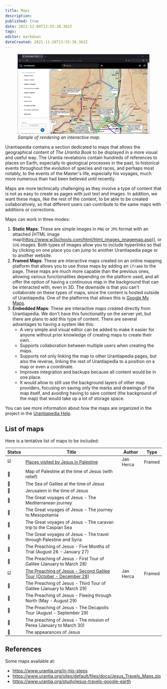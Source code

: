 ```yaml
---
title: Maps
description:
published: true
date: 2021-12-08T13:55:38.362Z
tags:
editor: markdown
dateCreated: 2021-11-28T13:55:38.362Z
---
```


<figure id="Sample_fig_3" class="image urantiapedia">
<img src="/image/help/sample_page_map.jpg">
<figcaption><em> Sample of rendering an interactive map.</em></figcaption>
</figure>

Urantiapedia contains a section dedicated to maps that allows the geographical content of _The Urantia Book_ to be displayed in a more visual and useful way. The Urantia revelations contain hundreds of references to places on Earth, especially to geological processes in the past, to historical events throughout the evolution of species and races, and perhaps most notably, to the events of the Master's life, especially his voyages, much more numerous than had been believed until recently.

Maps are more technically challenging as they involve a type of content that is not as easy to create as pages with just text and images. In addition, we want these maps, like the rest of the content, to be able to be created collaboratively, so that different users can contribute to the same maps with additions or corrections.

Maps can work in three modes:

1. **Static Maps**: These are simple images in `PNG` or `JPG` format with an attached [HTML image map(https://www.w3schools.com/html/html_images_imagemap.asp)], or `SVG` images. Both types of images allow you to include hyperlinks so that by clicking on one place you can jump to another Urantiapedia page or to another website.
2. **Framed Maps**: These are interactive maps created on an online mapping platform that allows you to use those maps by adding an `iframe` to the page. These maps are much more capable than the previous ones, allowing various functionalities depending on the platform used, and all offer the option of having a continuous map in the background that can be interacted with, even in 3D. The downside is that you can't collaborate on these types of maps, since the content is hosted outside of Urantiapedia. One of the platforms that allows this is [Google My Maps](https://www.google.com/intl/en_US/maps/about/mymaps/).
3. **Embedded Maps**: These are interactive maps created directly from Urantiapedia. We don't have this functionality on the server yet, but there are plans to add this type of content. There are several advantages to having a system like this:
   - A very simple and visual editor can be added to make it easier for anyone without prior knowledge of creating maps to create their own.
   - Supports collaboration between multiple users when creating the maps.
   - Supports not only linking the map to other Urantiapedia pages, but also the reverse, linking the rest of Urantiapedia to a position on a map or even a coordinate.
   - Improves integration and backups because all content would be in one place.
   - It would allow to still use the background layers of other map providers, focusing on saving only the marks and drawings of the map itself, and avoiding having to save content (the background of the map) that would take up a lot of storage space.

You can see more information about how the maps are organized in the project in the [Urantiapedia Help](/en/help/content).

## List of maps

Here is a tentative list of maps to be included:

| Status                  | Title                                                                                                                      | Author    | Type   |
| ----------------------- | -------------------------------------------------------------------------------------------------------------------------- | --------- | ------ |
| :ballot_box_with_check: | [Places visited by Jesus in Palestine](/en/map/Places_visited_by_Jesus_in_Palestine)                                       | Jan Herca | Framed |
| :white_square_button:   | Map of Palestine at the time of Jesus (with relief)                                                                        |           |        |
| :white_square_button:   | The Sea of Galilee at the time of Jesus                                                                                    |           |        |
| :white_square_button:   | Jerusalem in the time of Jesus                                                                                             |           |        |
| :white_square_button:   | The Great voyages of Jesus - The Mediterranean journey                                                                     |           |        |
| :white_square_button:   | The Great voyages of Jesus - The journey to Mesopotamia                                                                    |           |        |
| :white_square_button:   | The Great voyages of Jesus - The caravan trip to the Caspian Sea                                                           |           |        |
| :white_square_button:   | The Great voyages of Jesus - The travel through Palestine and Syria                                                        |           |        |
| :white_square_button:   | The Preaching of Jesus - Five Months of Trial (August 26 - January 27)                                                     |           |        |
| :white_square_button:   | The Preaching of Jesus - First Tour of Galilee (January to March 28)                                                       |           |        |
| :ballot_box_with_check: | [The Preaching of Jesus - Second Galilee Tour (October - December 28)](/en/map/The_Preaching_of_Jesus_Second_Galilee_Tour) | Jan Herca | Framed |
| :white_square_button:   | The Preaching of Jesus - Third Tour of Galilee (January to March 29)                                                       |           |        |
| :white_square_button:   | The Preaching of Jesus - Fleeing through North (May - August 29)                                                           |           |        |
| :white_square_button:   | The Preaching of Jesus - The Decapolis Tour (August - September 29)                                                        |           |        |
| :white_square_button:   | The preaching of Jesus - The mission of Perea (January to March 30)                                                        |           |        |
| :white_square_button:   | The appearances of Jesus                                                                                                   |           |        |

## References

Some maps available at:
- https://www.urantia.org/in-his-steps
- https://www.urantia.org/sites/default/files/docs/Jesus_Travels_Maps.zip
- https://www.urantia.org/study/jesus-travels-google-earth
